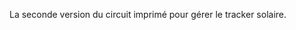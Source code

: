  La seconde version du circuit imprimé pour gérer le tracker solaire.

<!-- AUTEUR : Nicolas LE GUERROUE -->
<!-- DATE : 2024 -->